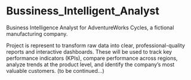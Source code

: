 # Bussiness_Intelligent_Analyst

Business Intelligence Analyst for AdventureWorks Cycles, a fictional manufacturing company.

Project is represent to transform raw data into clear, professional-quality reports and interactive dashboards. These will be used to track key performance indicators (KPIs), compare performance across regions, analyze trends at the product level, and identify the company’s most valuable customers. (to be continued...)
